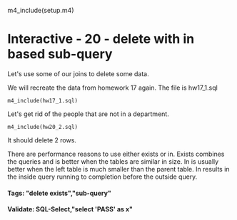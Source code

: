 
m4_include(setup.m4)

# Interactive - 20 - delete with in based sub-query

Let's use some of our joins to delete some data.

We will recreate the data from homework 17 again.  The file is hw17_1.sql

```
m4_include(hw17_1.sql)
```


Let's get rid of the people that are not in a department.

```
m4_include(hw20_2.sql)
```

It should delete 2 rows.

There are performance reasons to use either exists or in.  Exists combines the queries and is better when the tables are similar in size.
In is usually better when the left table is much smaller than the parent table.  In results in the inside query running to completion
before the outside query.


#### Tags: "delete exists","sub-query"

#### Validate: SQL-Select,"select 'PASS' as x"
